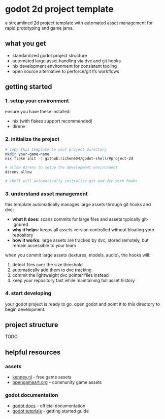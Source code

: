 # godot 2d project template

a streamlined 2d project template with automated asset management for rapid prototyping and game jams.

## what you get

- standardized godot project structure
- automated large asset handling via dvc and git hooks
- nix development environment for consistent tooling
- open source alternative to perforce/git lfs workflows

## getting started

### 1. setup your environment

ensure you have these installed:

- nix (with flakes support recommended)
- direnv

### 2. initialize the project

```bash
# copy this template to your project directory
mkdir your-game-name
nix flake init -t github:richen604/godot-shell/#project-2d

# allow direnv to setup the development environment
direnv allow

# shell will automatically initialize git and dvc with hooks
```

### 3. understand asset management

this template automatically manages large assets through git hooks and dvc:

- **what it does**: scans commits for large files and assets typically git-ignored
- **why it helps**: keeps all assets version controlled without bloating your repository
- **how it works**: large assets are tracked by dvc, stored remotely, but remain accessible to your team

when you commit large assets (textures, models, audio), the hooks will:

1. detect files over the size threshold
2. automatically add them to dvc tracking
3. commit the lightweight dvc pointer files instead
4. keep your repository fast while maintaining full asset history

### 4. start developing

your godot project is ready to go. open godot and point it to this directory to begin development.

## project structure

TODO

## helpful resources

### assets

- [kenney.nl](https://kenney.nl/assets/) - free game assets
- [opengameart.org](https://opengameart.org/) - community game assets

### godot documentation

- [godot docs](https://docs.godotengine.org/) - official documentation
- [godot tutorials](https://docs.godotengine.org/en/stable/getting_started/introduction/index.html) - getting started guide
